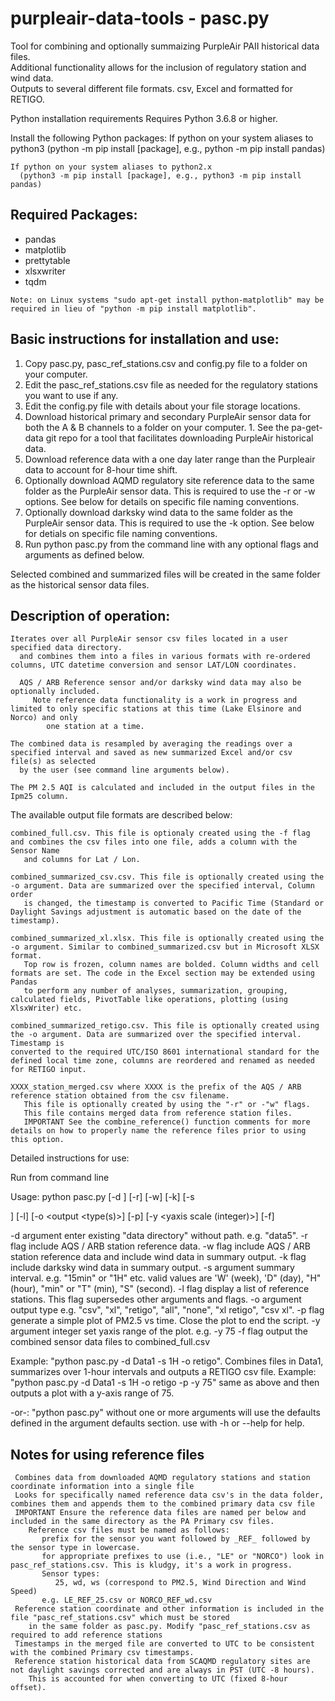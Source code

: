 # purpleair-data-tools - pasc.py
Tool for combining and optionally summaizing PurpleAir PAII historical data files.  
Additional functionality allows for the inclusion of regulatory station and wind data.  
Outputs to several different file formats. csv, Excel and formatted for RETIGO.  

Python installation requirements
   Requires Python 3.6.8 or higher.

   Install the following Python packages:
    If python on your system aliases to python3
      (python -m pip install [package], e.g., python -m pip install pandas)

    If python on your system aliases to python2.x
      (python3 -m pip install [package], e.g., python3 -m pip install pandas)

   ## Required Packages:
   * pandas
   * matplotlib
   * prettytable
   * xlsxwriter
   * tqdm

    Note: on Linux systems "sudo apt-get install python-matplotlib" may be
    required in lieu of "python -m pip install matplotlib".

## Basic instructions for installation and use:
   1. Copy pasc.py, pasc_ref_stations.csv and config.py file to a folder on your computer.
   2. Edit the pasc_ref_stations.csv file as needed for the regulatory stations you want to use if any.
   3. Edit the config.py file with details about your file storage locations.
   4. Download historical primary and secondary PurpleAir sensor data for both the A & B channels to a folder on your computer.
     1. See the pa-get-data git repo for a tool that facilitates downloading PurpleAir historical data.
   5. Download reference data with a one day later range than the Purpleair
       data to account for 8-hour time shift.
   6. Optionally download AQMD regulatory site reference data to the same folder
    as the PurpleAir sensor data. This is required to use the -r or -w options.
       See below for details on specific file naming conventions.
   7. Optionally download darksky wind data to the same folder as the PurpleAir
    sensor data. This is required to use the -k option.
       See below for detials on specific file naming conventions.
   8. Run python pasc.py from the command line with any optional flags and arguments as defined below.

   Selected combined and summarized files will be created in the same folder as the historical sensor data files.


## Description of operation:
    Iterates over all PurpleAir sensor csv files located in a user specified data directory.
      and combines them into a files in various formats with re-ordered columns, UTC datetime conversion and sensor LAT/LON coordinates.

      AQS / ARB Reference sensor and/or darksky wind data may also be optionally included.
         Note reference data functionality is a work in progress and limited to only specific stations at this time (Lake Elsinore and Norco) and only
            one station at a time.

    The combined data is resampled by averaging the readings over a specified interval and saved as new summarized Excel and/or csv file(s) as selected
      by the user (see command line arguments below).

    The PM 2.5 AQI is calculated and included in the output files in the Ipm25 column.

 The available output file formats are described below:

    combined_full.csv. This file is optionaly created using the -f flag and combines the csv files into one file, adds a column with the Sensor Name
       and columns for Lat / Lon.
 
    combined_summarized_csv.csv. This file is optionally created using the -o argument. Data are summarized over the specified interval, Column order
       is changed, the timestamp is converted to Pacific Time (Standard or Daylight Savings adjustment is automatic based on the date of the timestamp).

    combined_summarized_xl.xlsx. This file is optionally created using the -o argument. Similar to combined_summarized.csv but in Microsoft XLSX format. 
       Top row is frozen, column names are bolded. Column widths and cell formats are set. The code in the Excel section may be extended using Pandas 
       to perform any number of analyses, summarization, grouping, calculated fields, PivotTable like operations, plotting (using XlsxWriter) etc.

    combined_summarized_retigo.csv. This file is optionally created using the -o argument. Data are summarized over the specified interval. Timestamp is
    converted to the required UTC/ISO 8601 international standard for the defined local time zone, columns are reordered and renamed as needed for RETIGO input.

    XXXX_station_merged.csv where XXXX is the prefix of the AQS / ARB reference station obtained from the csv filename. 
       This file is optionally created by using the "-r" or -"w" flags.
       This file contains merged data from reference station files. 
       IMPORTANT See the combine_reference() function comments for more details on how to properly name the reference files prior to using this option.


 Detailed instructions for use:

 Run from command line 

 Usage:  python pasc.py [-d <data directory>] [-r] [-w] [-k] [-s <summary interval>] [-l] [-o <output <type(s)>] [-p] [-y <yaxis scale (integer)>] [-f]

   -d argument enter existing "data directory" without path. e.g. "data5".
   -r flag include AQS / ARB station reference data.
   -w flag include AQS / ARB station reference data and include wind data in summary output.
   -k flag include darksky wind data in summary output.
   -s argument summary interval. e.g. "15min" or "1H" etc. 
         valid values are 'W' (week), 'D" (day), "H" (hour), "min" or "T" (min), "S" (second).
   -l flag display a list of reference stations. This flag supersedes other arguments and flags.
   -o argument output type e.g. "csv", "xl", "retigo", "all", "none", "xl retigo", "csv xl".
   -p flag generate a simple plot of PM2.5 vs time. Close the plot to end the script.
   -y argument integer set yaxis range of the plot. e.g. -y 75
   -f flag output the combined sensor data files to combined_full.csv

   Example: "python pasc.py -d Data1 -s 1H -o retigo". Combines files in Data1, summarizes over 1-hour intervals and outputs a RETIGO csv file.
   Example: "python pasc.py -d Data1 -s 1H -o retigo -p -y 75" same as above and then outputs a plot with a y-axis range of 75.

   -or-: "python pasc.py" without one or more arguments will use the defaults defined in the argument defaults section.
   use with -h or --help for help.

##  Notes for using reference files
     Combines data from downloaded AQMD regulatory stations and station coordinate information into a single file
     Looks for specifically named reference data csv's in the data folder, combines them and appends them to the combined primary data csv file
     IMPORTANT Ensure the reference data files are named per below and included in the same directory as the PA Primary csv files.
        Reference csv files must be named as follows:
           prefix for the sensor you want followed by _REF_ followed by the sensor type in lowercase.
           for appropriate prefixes to use (i.e., "LE" or "NORCO") look in pasc_ref_stations.csv. This is kludgy, it's a work in progress.
           Sensor types:
              25, wd, ws (correspond to PM2.5, Wind Direction and Wind Speed)
           e.g. LE_REF_25.csv or NORCO_REF_wd.csv
     Reference station coordinate and other information is included in the file "pasc_ref_stations.csv" which must be stored 
        in the same folder as pasc.py. Modify "pasc_ref_stations.csv as required to add reference stations
     Timestamps in the merged file are converted to UTC to be consistent with the combined Primary csv timestamps.
     Reference station historical data from SCAQMD regulatory sites are not daylight savings corrected and are always in PST (UTC -8 hours). 
        This is accounted for when converting to UTC (fixed 8-hour offset).
